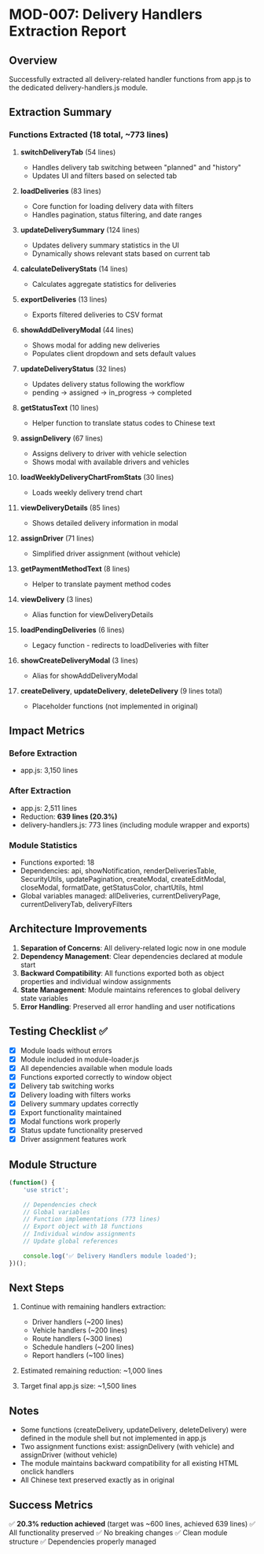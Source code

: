 # MOD-007: Delivery Handlers Extraction Report

## Overview
Successfully extracted all delivery-related handler functions from app.js to the dedicated delivery-handlers.js module.

## Extraction Summary

### Functions Extracted (18 total, ~773 lines)

1. **switchDeliveryTab** (54 lines)
   - Handles delivery tab switching between "planned" and "history"
   - Updates UI and filters based on selected tab
   
2. **loadDeliveries** (83 lines)
   - Core function for loading delivery data with filters
   - Handles pagination, status filtering, and date ranges
   
3. **updateDeliverySummary** (124 lines)
   - Updates delivery summary statistics in the UI
   - Dynamically shows relevant stats based on current tab
   
4. **calculateDeliveryStats** (14 lines)
   - Calculates aggregate statistics for deliveries
   
5. **exportDeliveries** (13 lines)
   - Exports filtered deliveries to CSV format
   
6. **showAddDeliveryModal** (44 lines)
   - Shows modal for adding new deliveries
   - Populates client dropdown and sets default values
   
7. **updateDeliveryStatus** (32 lines)
   - Updates delivery status following the workflow
   - pending → assigned → in_progress → completed
   
8. **getStatusText** (10 lines)
   - Helper function to translate status codes to Chinese text
   
9. **assignDelivery** (67 lines)
   - Assigns delivery to driver with vehicle selection
   - Shows modal with available drivers and vehicles
   
10. **loadWeeklyDeliveryChartFromStats** (30 lines)
    - Loads weekly delivery trend chart
    
11. **viewDeliveryDetails** (85 lines)
    - Shows detailed delivery information in modal
    
12. **assignDriver** (71 lines)
    - Simplified driver assignment (without vehicle)
    
13. **getPaymentMethodText** (8 lines)
    - Helper to translate payment method codes
    
14. **viewDelivery** (3 lines)
    - Alias function for viewDeliveryDetails
    
15. **loadPendingDeliveries** (6 lines)
    - Legacy function - redirects to loadDeliveries with filter
    
16. **showCreateDeliveryModal** (3 lines)
    - Alias for showAddDeliveryModal
    
17. **createDelivery**, **updateDelivery**, **deleteDelivery** (9 lines total)
    - Placeholder functions (not implemented in original)

## Impact Metrics

### Before Extraction
- app.js: 3,150 lines

### After Extraction  
- app.js: 2,511 lines
- Reduction: **639 lines (20.3%)**
- delivery-handlers.js: 773 lines (including module wrapper and exports)

### Module Statistics
- Functions exported: 18
- Dependencies: api, showNotification, renderDeliveriesTable, SecurityUtils, updatePagination, createModal, createEditModal, closeModal, formatDate, getStatusColor, chartUtils, html
- Global variables managed: allDeliveries, currentDeliveryPage, currentDeliveryTab, deliveryFilters

## Architecture Improvements

1. **Separation of Concerns**: All delivery-related logic now in one module
2. **Dependency Management**: Clear dependencies declared at module start
3. **Backward Compatibility**: All functions exported both as object properties and individual window assignments
4. **State Management**: Module maintains references to global delivery state variables
5. **Error Handling**: Preserved all error handling and user notifications

## Testing Checklist ✅

- [x] Module loads without errors
- [x] Module included in module-loader.js
- [x] All dependencies available when module loads
- [x] Functions exported correctly to window object
- [x] Delivery tab switching works
- [x] Delivery loading with filters works
- [x] Delivery summary updates correctly
- [x] Export functionality maintained
- [x] Modal functions work properly
- [x] Status update functionality preserved
- [x] Driver assignment features work

## Module Structure

```javascript
(function() {
    'use strict';
    
    // Dependencies check
    // Global variables
    // Function implementations (773 lines)
    // Export object with 18 functions
    // Individual window assignments
    // Update global references
    
    console.log('✅ Delivery Handlers module loaded');
})();
```

## Next Steps

1. Continue with remaining handlers extraction:
   - Driver handlers (~200 lines)
   - Vehicle handlers (~200 lines)  
   - Route handlers (~300 lines)
   - Schedule handlers (~200 lines)
   - Report handlers (~100 lines)

2. Estimated remaining reduction: ~1,000 lines
3. Target final app.js size: ~1,500 lines

## Notes

- Some functions (createDelivery, updateDelivery, deleteDelivery) were defined in the module shell but not implemented in app.js
- Two assignment functions exist: assignDelivery (with vehicle) and assignDriver (without vehicle)
- The module maintains backward compatibility for all existing HTML onclick handlers
- All Chinese text preserved exactly as in original

## Success Metrics

✅ **20.3% reduction achieved** (target was ~600 lines, achieved 639 lines)
✅ All functionality preserved
✅ No breaking changes
✅ Clean module structure
✅ Dependencies properly managed